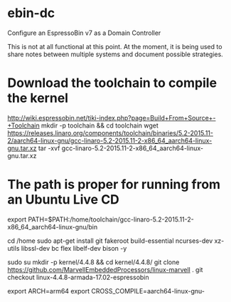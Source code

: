 # ebin-dc
Configure an EspressoBin v7 as a Domain Controller

This is not at all functional at this point.  At the moment, it is being used to share notes between multiple systems and document possible strategies.

# Download the toolchain to compile the kernel
http://wiki.espressobin.net/tiki-index.php?page=Build+From+Source+-+Toolchain
mkdir -p toolchain && cd toolchain
wget https://releases.linaro.org/components/toolchain/binaries/5.2-2015.11-2/aarch64-linux-gnu/gcc-linaro-5.2-2015.11-2-x86_64_aarch64-linux-gnu.tar.xz
tar -xvf gcc-linaro-5.2-2015.11-2-x86_64_aarch64-linux-gnu.tar.xz

# The path is proper for running from an Ubuntu Live CD
export PATH=$PATH:/home/toolchain/gcc-linaro-5.2-2015.11-2-x86_64_aarch64-linux-gnu/bin

cd /home
sudo apt-get install git fakeroot build-essential ncurses-dev xz-utils libssl-dev bc flex libelf-dev bison -y

sudo su
mkdir -p kernel/4.4.8 && cd kernel/4.4.8/
git clone https://github.com/MarvellEmbeddedProcessors/linux-marvell .
git checkout linux-4.4.8-armada-17.02-espressobin

export ARCH=arm64
export CROSS_COMPILE=aarch64-linux-gnu-
